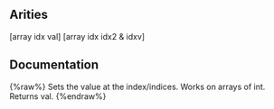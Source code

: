 ## Arities
[array idx val]
[array idx idx2 & idxv]

## Documentation
{%raw%}
Sets the value at the index/indices. Works on arrays of int. Returns val.
{%endraw%}
